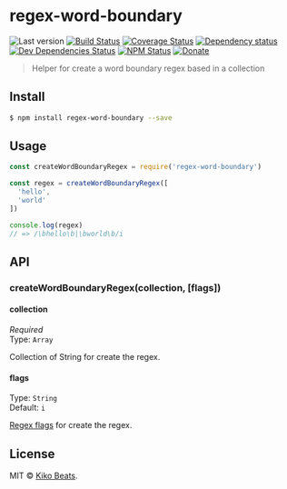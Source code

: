 # regex-word-boundary

![Last version](https://img.shields.io/github/tag/Kikobeats/regex-word-boundary.svg?style=flat-square)
[![Build Status](https://img.shields.io/travis/Kikobeats/regex-word-boundary/master.svg?style=flat-square)](https://travis-ci.org/Kikobeats/regex-word-boundary)
[![Coverage Status](https://img.shields.io/coveralls/Kikobeats/regex-word-boundary.svg?style=flat-square)](https://coveralls.io/github/Kikobeats/regex-word-boundary)
[![Dependency status](https://img.shields.io/david/Kikobeats/regex-word-boundary.svg?style=flat-square)](https://david-dm.org/Kikobeats/regex-word-boundary)
[![Dev Dependencies Status](https://img.shields.io/david/dev/Kikobeats/regex-word-boundary.svg?style=flat-square)](https://david-dm.org/Kikobeats/regex-word-boundary#info=devDependencies)
[![NPM Status](https://img.shields.io/npm/dm/regex-word-boundary.svg?style=flat-square)](https://www.npmjs.org/package/regex-word-boundary)
[![Donate](https://img.shields.io/badge/donate-paypal-blue.svg?style=flat-square)](https://paypal.me/Kikobeats)

> Helper for create a word boundary regex based in a collection

## Install

```bash
$ npm install regex-word-boundary --save
```

## Usage

```js
const createWordBoundaryRegex = require('regex-word-boundary')

const regex = createWordBoundaryRegex([
  'hello',
  'world'
])

console.log(regex)
// => /\bhello\b|\bworld\b/i
```

## API

### createWordBoundaryRegex(collection, [flags])

#### collection

*Required*<br>
Type: `Array`

Collection of String for create the regex.

#### flags

Type:  `String`<br>
Default: `i`

[Regex flags](https://developer.mozilla.org/es/docs/Web/JavaScript/Referencia/Objetos_globales/RegExp) for create the regex.

## License

MIT © [Kiko Beats](https://github.com/Kikobeats).
